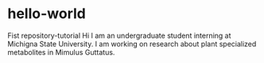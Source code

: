 # hello-world
Fist repository-tutorial 
Hi I am an undergraduate student interning at Michigna State University. I am working on research about plant specialized metabolites in Mimulus Guttatus. 
